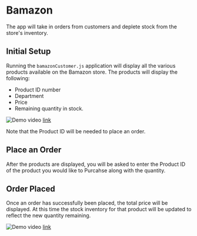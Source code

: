 # Bamazon
 The app will take in orders from customers and deplete stock from the store's inventory.

## Initial Setup
Running the `bamazonCustomer.js` application will display all the various products available on the Bamazon store.
The products will display the following:
- Product ID number
- Department
- Price
- Remaining quantity in stock.

 ![Demo video](https://j.gifs.com/gZnkvk.gif)
[link](https://j.gifs.com/gZnkvk.gif)

Note that the Product ID will be needed to place an order.

## Place an Order
After the products are displayed, you will be asked to enter the Product ID of the product you would like to Purcahse along with the quantity.

## Order Placed
Once an order has successfully been placed, the total price will be displayed.
At this time the stock inventory for that product will be updated to reflect the new quantity remaining.

 ![Demo video](https://j.gifs.com/k8rw55.gif)
[link](https://j.gifs.com/k8rw55.gif)



